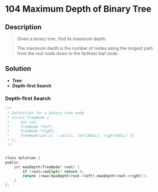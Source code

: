 # 104 Maximum Depth of Binary Tree

## Description

>Given a binary tree, find its maximum depth.
>
>The maximum depth is the number of nodes along the longest path from the root node down to the farthest leaf node.
## Solution

-  **Tree**
-  **Depth-first Search**

### Depth-first Search

```c
/**
 * Definition for a binary tree node.
 * struct TreeNode {
 *     int val;
 *     TreeNode *left;
 *     TreeNode *right;
 *     TreeNode(int x) : val(x), left(NULL), right(NULL) {}
 * };
 */


class Solution {
public:
    int maxDepth(TreeNode* root) {
        if (root==nullptr) return 0;
        return 1+max(maxDepth(root->left),maxDepth(root->right));
    }
};
```